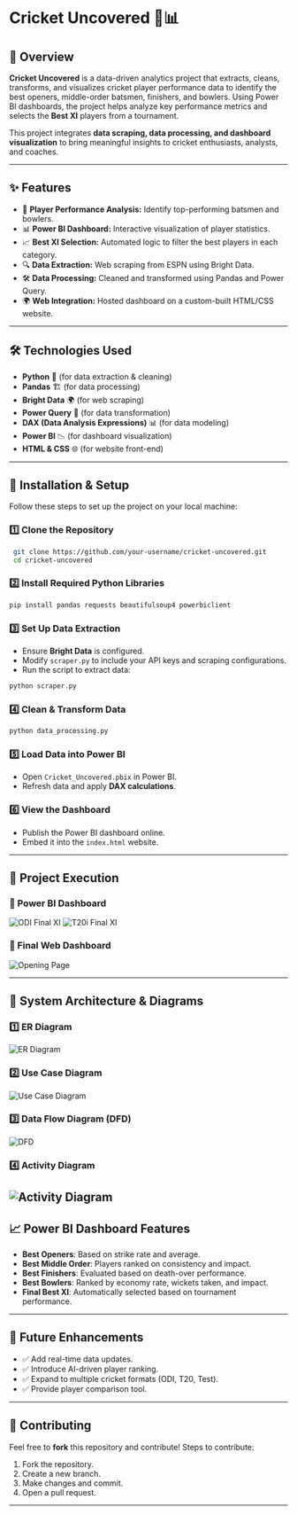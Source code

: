 # Cricket Uncovered 🏏📊

## 📌 Overview
**Cricket Uncovered** is a data-driven analytics project that extracts, cleans, transforms, and visualizes cricket player performance data to identify the best openers, middle-order batsmen, finishers, and bowlers. Using Power BI dashboards, the project helps analyze key performance metrics and selects the **Best XI** players from a tournament.

This project integrates **data scraping, data processing, and dashboard visualization** to bring meaningful insights to cricket enthusiasts, analysts, and coaches.

---

## ✨ Features
- 🏏 **Player Performance Analysis:** Identify top-performing batsmen and bowlers.
- 📊 **Power BI Dashboard:** Interactive visualization of player statistics.
- 📈 **Best XI Selection:** Automated logic to filter the best players in each category.
- 🔍 **Data Extraction:** Web scraping from ESPN using Bright Data.
- 🛠 **Data Processing:** Cleaned and transformed using Pandas and Power Query.
- 🌍 **Web Integration:** Hosted dashboard on a custom-built HTML/CSS website.

---

## 🛠️ Technologies Used
- **Python** 🐍 (for data extraction & cleaning)
- **Pandas** 🏗️ (for data processing)
- **Bright Data** 🌍 (for web scraping)
- **Power Query** 🔄 (for data transformation)
- **DAX (Data Analysis Expressions)** 📊 (for data modeling)
- **Power BI** 📉 (for dashboard visualization)
- **HTML & CSS** 🌐 (for website front-end)

---

## 🚀 Installation & Setup
Follow these steps to set up the project on your local machine:

### 1️⃣ Clone the Repository
```sh
 git clone https://github.com/your-username/cricket-uncovered.git
 cd cricket-uncovered
```

### 2️⃣ Install Required Python Libraries
```sh
pip install pandas requests beautifulsoup4 powerbiclient
```

### 3️⃣ Set Up Data Extraction
- Ensure **Bright Data** is configured.
- Modify `scraper.py` to include your API keys and scraping configurations.
- Run the script to extract data:
```sh
python scraper.py
```

### 4️⃣ Clean & Transform Data
```sh
python data_processing.py
```

### 5️⃣ Load Data into Power BI
- Open `Cricket_Uncovered.pbix` in Power BI.
- Refresh data and apply **DAX calculations**.

### 6️⃣ View the Dashboard
- Publish the Power BI dashboard online.
- Embed it into the `index.html` website.

---

## 🎥 Project Execution

### 🔹 Power BI Dashboard
![ODI Final XI](https://github.com/user-attachments/assets/a5ed862c-14eb-44b5-af1d-a8dc8cc8366e)
![T20i Final XI](https://github.com/user-attachments/assets/ab7028c8-7f07-43fb-8a5e-cb55e6ef3149)

### 🔹 Final Web Dashboard
![Opening Page](https://github.com/user-attachments/assets/4d56dd2e-2967-4d9e-9f21-480d4717bbf6)

---

## 📌 System Architecture & Diagrams
### 1️⃣ ER Diagram
![ER Diagram](https://github.com/user-attachments/assets/4d56a11b-da57-4e26-be57-6d3010d2f9ef)

### 2️⃣ Use Case Diagram
![Use Case Diagram](https://github.com/user-attachments/assets/07fc4777-1b0a-4299-88b1-b75f3f1c5f85)

### 3️⃣ Data Flow Diagram (DFD)
![DFD](https://github.com/user-attachments/assets/f49675ce-6616-4b4a-88d6-6d4f3de615a4)


### 4️⃣ Activity Diagram
![Activity Diagram](https://github.com/user-attachments/assets/9477f8be-c689-4b41-ae5f-383ff9f9eee9)
---

## 📈 Power BI Dashboard Features
- **Best Openers**: Based on strike rate and average.
- **Best Middle Order**: Players ranked on consistency and impact.
- **Best Finishers**: Evaluated based on death-over performance.
- **Best Bowlers**: Ranked by economy rate, wickets taken, and impact.
- **Final Best XI**: Automatically selected based on tournament performance.

---

## 📌 Future Enhancements
- ✅ Add real-time data updates.
- ✅ Introduce AI-driven player ranking.
- ✅ Expand to multiple cricket formats (ODI, T20, Test).
- ✅ Provide player comparison tool.

---

## 🤝 Contributing
Feel free to **fork** this repository and contribute! Steps to contribute:
1. Fork the repository.
2. Create a new branch.
3. Make changes and commit.
4. Open a pull request.

---


